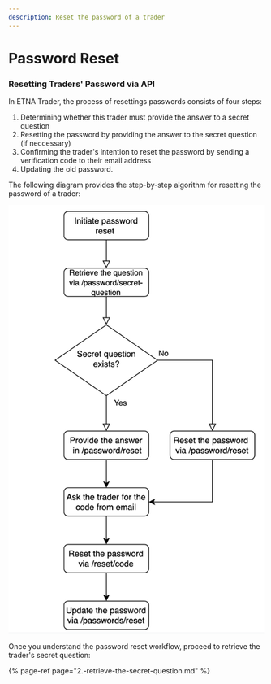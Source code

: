 ```yaml
---
description: Reset the password of a trader
---
```


# Password Reset

### Resetting Traders' Password via API

In ETNA Trader, the process of resettings passwords consists of four steps:

1. Determining whether this trader must provide the answer to a secret question
2. Resetting the password by providing the answer to the secret question \(if neccessary\)
3. Confirming the trader's intention to reset the password by sending a verification code to their email address
4. Updating the old password.

The following diagram provides the step-by-step algorithm for resetting the password of a trader:

![](../../../.gitbook/assets/screenshot-2021-01-28-at-16.09.33.png)

Once you understand the password reset workflow, proceed to retrieve the trader's secret question:

{% page-ref page="2.-retrieve-the-secret-question.md" %}

